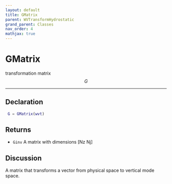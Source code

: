 ```yaml
---
layout: default
title: GMatrix
parent: WVTransformHydrostatic
grand_parent: Classes
nav_order: 4
mathjax: true
---
```


#  GMatrix

transformation matrix $$G$$


---

## Declaration
```matlab
 G = GMatrix(wvt)
```
## Returns
+ `Ginv`  A matrix with dimensions [Nz Nj]

## Discussion

  A matrix that transforms a vector from physical
  space to vertical mode space.
 
      
